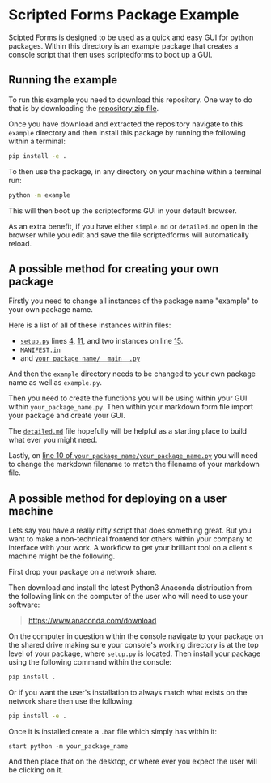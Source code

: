 # Scripted Forms Package Example

Scipted Forms is designed to be used as a quick and easy GUI for python
packages. Within this directory is an example package that creates a console
script that then uses scriptedforms to boot up a GUI.

## Running the example

To run this example you need to download this repository. One way to do that
is by downloading the [repository zip file](https://github.com/SimonBiggs/scriptedforms/archive/master.zip).

Once you have download and extracted the repository navigate to
this `example` directory and then install this package by running the following within a terminal:

```bash
pip install -e .
```

To then use the package, in any directory on your machine within a terminal run:

```bash
python -m example
```

This will then boot up the scriptedforms GUI in your default browser.

As an extra benefit, if you have either `simple.md` or `detailed.md` open in
the browser while you edit and save the file scriptedforms will automatically
reload.

## A possible method for creating your own package

Firstly you need to change all instances of the package name "example" to your
own package name.

Here is a list of all of these instances within files:

* [`setup.py`](./setup.py) lines [4](./setup.py#L4), [11](./setup.py#L11), and two instances on line [15](./setup.py#L15).
* [`MANIFEST.in`](./MANIFEST.in#L1)
* and [`your_package_name/__main__.py`](./example/__main__.py#L1)

And then the `example` directory needs to be changed to your own package
name as well as `example.py`.

Then you need to create the functions you will be using within your GUI within
`your_package_name.py`. Then within your markdown form file import your
package and create your GUI.

The [`detailed.md`](https://raw.githubusercontent.com/SimonBiggs/scriptedforms/master/example/example/detailed.md)
file hopefully will be helpful as a starting place to build what ever you might
need.

Lastly, on [line 10 of `your_package_name/your_package_name.py`](https://github.com/SimonBiggs/scriptedforms/blob/master/example/example/example.py#L10)
you will need to change the markdown filename to match the filename of your
markdown file.

## A possible method for deploying on a user machine

Lets say you have a really nifty script that does something great. But you want
to make a non-technical frontend for others within your company to interface
with your work. A workflow to get your brilliant tool on a client's machine
might be the following.

First drop your package on a network share.

Then download and install the latest Python3 Anaconda distribution from the
following link on the computer of the user who will need to use your software:

 > <https://www.anaconda.com/download>

On the computer in question within the console navigate to your package on the
shared drive making sure your console's working directory is at the top level
of your package, where `setup.py` is located. Then install your package using
the following command within the console:

```bash
pip install .
```

Or if you want the user's installation to always match what exists on the
network share then use the following:

```bash
pip install -e .
```

Once it is installed create a `.bat` file which simply has within it:

```batch
start python -m your_package_name
```

And then place that on the desktop, or where ever you expect the user will be
clicking on it.
